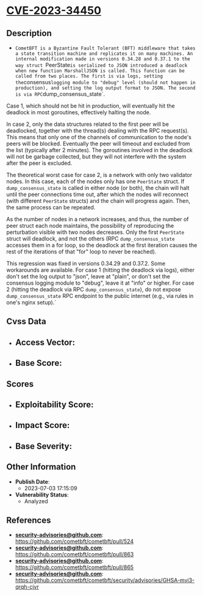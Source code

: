 
# [CVE-2023-34450](https://github.com/cometbft/cometbft/pull/524)

## Description

- `CometBFT is a Byzantine Fault Tolerant (BFT) middleware that takes a state transition machine and replicates it on many machines. An internal modification made in versions 0.34.28 and 0.37.1 to the way struct `PeerState` is serialized to JSON introduced a deadlock when new function MarshallJSON is called. This function can be called from two places. The first is via logs, setting the `consensus` logging module to "debug" level (should not happen in production), and setting the log output format to JSON. The second is via RPC `dump_consensus_state`.

Case 1, which should not be hit in production, will eventually hit the deadlock in most goroutines, effectively halting the node.

In case 2, only the data structures related to the first peer will be deadlocked, together with the thread(s) dealing with the RPC request(s). This means that only one of the channels of communication to the node's peers will be blocked. Eventually the peer will timeout and excluded from the list (typically after 2 minutes). The goroutines involved in the deadlock will not be garbage collected, but they will not interfere with the system after the peer is excluded.

The theoretical worst case for case 2, is a network with only two validator nodes. In this case, each of the nodes only has one `PeerState` struct. If `dump_consensus_state` is called in either node (or both), the chain will halt until the peer connections time out, after which the nodes will reconnect (with different `PeerState` structs) and the chain will progress again. Then, the same process can be repeated.

As the number of nodes in a network increases, and thus, the number of peer struct each node maintains, the possibility of reproducing the perturbation visible with two nodes decreases. Only the first `PeerState` struct will deadlock, and not the others (RPC `dump_consensus_state` accesses them in a for loop, so the deadlock at the first iteration causes the rest of the iterations of that "for" loop to never be reached).

This regression was fixed in versions 0.34.29 and 0.37.2. Some workarounds are available. For case 1 (hitting the deadlock via logs), either don't set the log output to "json", leave at "plain", or don't set the consensus logging module to "debug", leave it at "info" or higher. For case 2 (hitting the deadlock via RPC `dump_consensus_state`), do not expose `dump_consensus_state` RPC endpoint to the public internet (e.g., via rules in one's nginx setup).`

## Cvss Data

- **Access Vector**:
  - 
- **Base Score**:
  - 

## Scores

- **Exploitability Score**:
  - 
- **Impact Score**:
  - 
- **Base Severity**:
  - 

## Other Information

- **Publish Date**:
  - 2023-07-03 17:15:09
- **Vulnerability Status**:
  - Analyzed

## References

- **security-advisories@github.com**: https://github.com/cometbft/cometbft/pull/524
- **security-advisories@github.com**: https://github.com/cometbft/cometbft/pull/863
- **security-advisories@github.com**: https://github.com/cometbft/cometbft/pull/865
- **security-advisories@github.com**: https://github.com/cometbft/cometbft/security/advisories/GHSA-mvj3-qrqh-cjvr
